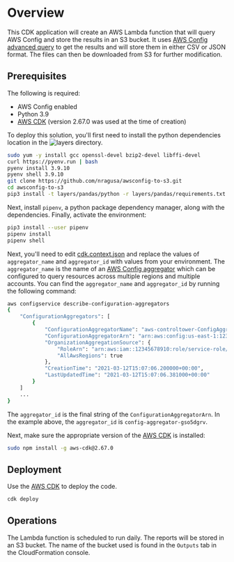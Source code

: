 # Overview

This CDK application will create an AWS Lambda function that will query AWS Config
and store the results in an S3 bucket. It uses [AWS Config advanced query](https://docs.aws.amazon.com/config/latest/developerguide/querying-AWS-resources.html)
to get the results and will store them in either CSV or JSON format. The files can
then be downloaded from S3 for further modification.

## Prerequisites

The following is required:

* AWS Config enabled
* Python 3.9
* [AWS CDK](https://aws.amazon.com/cdk/) (version 2.67.0 was used at the time of creation)

To deploy this solution, you'll first need to install the python dependencies location in the ![layers](layers/) directory.

```bash
sudo yum -y install gcc openssl-devel bzip2-devel libffi-devel
curl https://pyenv.run | bash
pyenv install 3.9.10
pyenv shell 3.9.10
git clone https://github.com/nragusa/awsconfig-to-s3.git
cd awsconfig-to-s3
pip3 install -t layers/pandas/python -r layers/pandas/requirements.txt
```

Next, install `pipenv`, a python package dependency manager, along with the dependencies. Finally, activate the environment:

```bash
pip3 install --user pipenv
pipenv install
pipenv shell
```

Next, you'll need to edit [cdk.context.json](cdk.context.json) and replace the values of `aggregator_name` and `aggregator_id`
with values from your environment. The `aggregator_name` is the name of an [AWS Config aggregator](https://docs.aws.amazon.com/config/latest/developerguide/aggregate-data.html)
which can be configured to query resources across multiple regions and multiple accounts. You can find the `aggregator_name`
and `aggregator_id` by running the following command:

```bash
aws configservice describe-configuration-aggregators   
{
    "ConfigurationAggregators": [
        {
            "ConfigurationAggregatorName": "aws-controltower-ConfigAggregatorForOrganizations",
            "ConfigurationAggregatorArn": "arn:aws:config:us-east-1:12345678910:config-aggregator/config-aggregator-gso5dgrv",
            "OrganizationAggregationSource": {
                "RoleArn": "arn:aws:iam::12345678910:role/service-role/AWSControlTowerConfigAggregatorRoleForOrganizations",
                "AllAwsRegions": true
            },
            "CreationTime": "2021-03-12T15:07:06.200000+00:00",
            "LastUpdatedTime": "2021-03-12T15:07:06.381000+00:00"
        }
    ]
    ...
}
```

The `aggregator_id` is the final string of the `ConfigurationAggregatorArn`. In the example above, the `aggregator_id` is
`config-aggregator-gso5dgrv`.

Next, make sure the appropriate version of the [AWS CDK](https://aws.amazon.com/cdk/) is installed:

```bash
sudo npm install -g aws-cdk@2.67.0
```

## Deployment

Use the [AWS CDK](https://aws.amazon.com/cdk/) to deploy the code.

```bash
cdk deploy
```

## Operations

The Lambda function is scheduled to run daily. The reports will be stored in an S3 bucket. The name of the bucket
used is found in the `Outputs` tab in the CloudFormation console.
